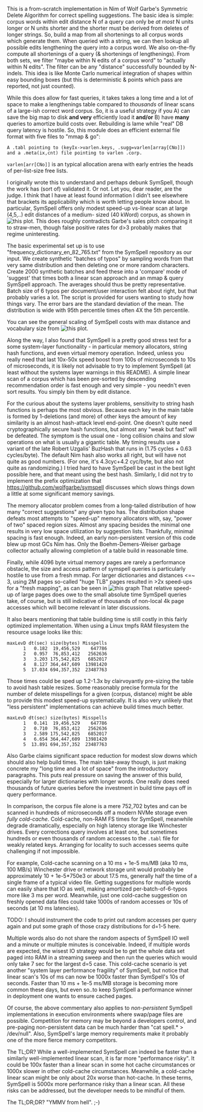 This is a from-scratch implementation in Nim of Wolf Garbe's Symmetric Delete
Algorithm for correct spelling suggestions.  The basic idea is simple: corpus
words within edit distance N of a query can only be *at most* N units longer or
N units shorter and the shorter must be derived from deletes of longer strings.
So, build a map from all shortenings to all corpus words which generate them.
When queried with a string, we can then lookup all possible edits lengthening
the query into a corpus word.  We also on-the-fly compute all shortenings of a
query (& shortenings of lengthenings).  From both sets, we filter "maybe within
N edits of a corpus word" to "actually within N edits".  The filter can be any
"distance" successfully bounded by N-indels.  This idea is like Monte Carlo
numerical integration of shapes within easy bounding boxes (but this is
deterministic & points which pass are reported, not just counted).

While this does allow for fast queries, it takes takes a long time and a lot of
space to make a lengthenings table compared to *thousands* of linear scans of a
large-ish correct word corpus.  So, it is a useful strategy if you A) can save
the big map to disk **and very** efficiently load it **and/or** B) have **many**
queries to amortize build costs over.  Rebuilding is lame while "real" DB query
latency is hostile.  So, this module does an efficient external file format with
five files to "mmap & go":
```
A .tabl pointing to (keyIx->varlen.keys, .sugg=varlen[array[CNo]])
and a .meta(ix,cnt) file pointing to varlen .corp.
```
`varlen[arr[CNo]]` is an typical allocation arena with early entries the heads
of per-list-size free lists.

I originally wrote this to understand and perhaps debunk SymSpell, though the
work has (sort of) validated it.  Or not.  Let you, dear reader, are the judge.
I think that I have at least found information I didn't see elsewhere that
brackets its applicability which is worth letting people know about.  In
particular, SymSpell offers only modest speed-up vs-linear scan at large
(4,5,..) edit distances of a medium- sized (40 kWord) corpus, as shown in ![this
plot.](https://raw.githubusercontent.com/c-blake/suggest/master/scanVsymspellD5.png)
This does roughly contradicts Garbe's sales pitch comparing it to straw-men,
though false positive rates for d>3 probably makes that regime uninteresting.

The basic experimental set up is to use "frequency\_dictionary\_en\_82\_765.txt"
from the SymSpell repository as our input.  We create synthetic "batches of
typos" by sampling words from that very same distribution and then deleting one
or more random characters.  Create 2000 synthetic batches and feed these into a
'compare' mode of 'suggest' that times both a linear scan approach and an mmap &
query SymSpell approach.  The averages should thus be pretty representative.
Batch size of 6 typos per document/user interaction felt about right, but that
probably varies a lot.  The script is provided for users wanting to study how
things vary.  The error bars are the standard deviation of the mean.  The
distribution is wide with 95th percentile times often 4X the 5th percentile.

You can see the general scaling of SymSpell costs with max distance and
vocabulary size from ![this
plot.](https://raw.githubusercontent.com/c-blake/suggest/master/scanVsymspell4k.png)

Along the way, I also found that SymSpell is a pretty good stress test for a
some system-layer functionality - in particular memory allocators, string hash
functions, and even virtual memory operation.  Indeed, unless you really need
that last 10x-50x speed boost from 100s of microseconds to 10s of microseconds,
it is likely not advisable to try to implement SymSpell (at least without the
systems layer warnings in this README).  A simple linear scan of a corpus which
has been pre-sorted by descending recommendation order is fast enough and very
simple - you needn't even sort results.  You simply bin them by edit distance.

For the curious about the systems layer problems, sensitivity to string hash
functions is perhaps the most obvious.  Because each key in the main table is
formed by 1-deletions (and more) of other keys the amount of key similarity is
an almost hash-attack level end-point.  One doesn't quite need cryptographically
secure hash functions, but almost any "weak but fast" will be defeated.  The
symptom is the usual one - long collision chains and slow operations on what is
usually a gigantic table.  My timing results use a variant of the late Robert
Uzgalis' BuzHash that runs in (1.75 cycles + 0.63 cycles/byte).  The default Nim
hash also works all right, but will have not quite as good numbers.  (For one,
it's 4.3cyc+4.2 cyc/byte, but also not quite as randomizing.)  I tried hard to
have SymSpell be cast in the best light possible here, and that meant using the
best hash.  Similarly, I did not try to implement the prefix optimization that
https://github.com/wolfgarbe/symspell discusses which slows things down a little
at some significant memory savings.

The memory allocator problem comes from a long-tailed distribution of how many
"correct suggestions" any given typo has.  The distribution shape defeats most
attempts to "speed-up" memory allocators with, say, "power of two" spaced region
sizes.  Almost any spacing besides the minimal one results in very low space
utilization by suggestion lists.  Thankfully, minimal spacing is fast enough.
Indeed, an early non-persistent version of this code blew up most GCs Nim has.
Only the Boehm-Demers-Weiser garbage collector actually allowing completion of a
table build in reasonable time.

Finally, while 4096 byte virtual memory pages are rarely a performance obstacle,
the size and access pattern of symspell queries is particularly hostile to use
from a fresh mmap.  For larger dictionaries and distances <=~ 3, using 2M pages
so-called "huge TLB" pages resulted in >2x speed-ups for a "fresh mapping", as
can be seen in ![this
graph](https://raw.githubusercontent.com/c-blake/suggest/master/4kVs2M.png)
That relative speed-up of large pages does owe to the small absolute time
SymSpell queries take, of course, but is still indicative of thousands of
non-local 4k page accesses which will become relevant in later discussions.

It also bears mentioning that table building time is still costly in this fairly
optimized implementation.  When using a Linux tmpfs RAM filesystem the resource
usage looks like this:
```
maxLevD dt(sec) size(bytes) Misspells
      1   0.182  19,456,529    647786
      2   0.957  76,853,412   2562636
      3   3.203 175,542,825   6852017
      4   8.127 364,447,609  13981420
      5  17.034 694,357,352  23487763
```
Those times could be sped up 1.2-1.3x by clairvoyantly pre-sizing the table to
avoid hash table resizes.  Some reasonably precise formula for the number of
delete misspellings for a given (corpus, distance) might be able to provide this
modest speed-up systematically.  It is also very unlikely that "less persistent"
implementations can achieve build times much better.
```
maxLevD dt(sec) size(bytes) Misspells
      1   0.141  19,456,529    647786
      2   0.710  76,853,412   2562636
      3   2.589 175,542,825   6852017
      4   6.654 364,447,609  13981420
      5  13.891 694,357,352  23487763
```
Also Garbe claims significant space reduction for modest slow downs which should
also help build times.  The main take-away though, is just making concrete my
"long time and a lot of space" from the introductory paragraphs.  This puts real
pressure on saving the answer of this build, especially for larger dictionaries
with longer words.  One really does need thousands of future queries before the
investment in build time pays off in query performance.

In comparison, the corpus file alone is a mere 752,702 bytes and can be scanned
in hundreds of microseconds off a modern NVMe storage even *fully cold-cache*.
Cold-cache, non-RAM FS times for SymSpell, meanwhile degrade dramatically,
especially on high latency storage like Winchester drives.  Every corrections
query involves at least one, but sometimes hundreds or even thousands of random
accesses to the `.tabl` file for weakly related keys.  Arranging for locality to
such accesses seems quite challenging if not impossible.

For example, Cold-cache scanning on a 10 ms + 1e-5 ms/MB (aka 10 ms, 100 MB/s)
Winchester drive or network storage unit would probably be approximately
10 + 1e-5\*750e3 or about 17.5 ms, generally half the time of a single frame
of a typical video file.  Getting suggestions for multiple words can easily
share that IO as well, making amortized per-batch-of-6-typos more like 3 ms per
word.  Meanwhile, just one cold-cache suggestion on freshly opened data files
could take 1000s of random accesses or 10s of seconds (at 10 ms latencies).

TODO: I should instrument the code to print out random accesses per query again
and put some graph of those crazy distributions for d=1-5 here.

Multiple words also do not share the random aspects of SymSpell IO well and a
minute or multiple minutes is conceivable.  Indeed, if multiple words are
expected, the wisest IO strategy would be to get the whole data set paged into
RAM in a streaming sweep and then run the queries which would only take 7 sec
for the largest d=5 case.  This cold-cache scenario is yet another "system layer
performance fragility" of SymSpell, but notice that linear scan's 10s of ms can
now be 1000x faster than SymSpell's 10s of seconds.  Faster than 10 ms + 1e-5
ms/MB storage is becoming more common these days, but even so..to keep SymSpell
a performance winner in deployment one wants to ensure cached pages.

Of course, the above commentary also applies to *non-persistent* SymSpell
implementations in execution environments where swap/page files are possible.
Competition for memory may be beyond a developers control, and pre-paging
non-persistent data can be much harder than "cat spell.\* > /dev/null".
Also, SymSpell's large memory requirements make it probably one of the more
fierce memory competitors.

The TL;DR?  While a well-implemented SymSpell can indeed be faster than a
similarly well-implemented linear scan, it is far more "performance risky".
It could be 100x faster than a linear scan in some hot cache circumstances
or 1000x slower in other cold-cache circumstances.  Meanwhile, a cold-cache
linear scan might be only about 20x worse than hot-cache.  In these terms,
SymSpell is 5000x more performance risky than a linear scan.  All these risks
can be addressed, but the developer needs to be mindful of them.

The TL;DR;DR?  "YMMV from hell".  ;-)
